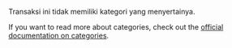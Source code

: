 Transaksi ini tidak memiliki kategori yang menyertainya.

If you want to read more about categories, check out the [official documentation on categories](https://docs.firefly-iii.org/concepts/categories).